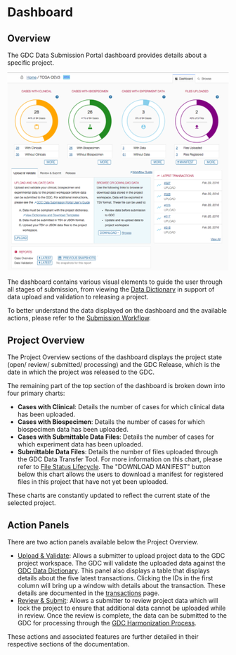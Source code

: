 # Dashboard

## Overview

The GDC Data Submission Portal dashboard provides details about a specific project.

[![GDC Submission Dashboard Page](images/GDC_Submission_Dashboard.png)](images/GDC_Submission_Dashboard.png "Click to see the full image.")

The dashboard contains various visual elements to guide the user through all stages of submission, from viewing the [Data Dictionary](https://gdc-docs.nci.nih.gov/Data_Dictionary/) in support of data upload and validation to releasing a project.

To better understand the data displayed on the dashboard and the available actions, please refer to the [Submission Workflow](Submission_Workflow.md).

## Project Overview
The Project Overview sections of the dashboard displays the project state (open/ review/ submitted/ processing) and the GDC Release, which is the date in which the project was released to the GDC.

The remaining part of the top section of the dashboard is broken down into four primary charts:

* __Cases with Clinical__: Details the number of cases for which clinical data has been uploaded.
* __Cases with Biospecimen__: Details the number of cases for which biospecimen data has been uploaded.
* __Cases with Submittable Data Files__: Details the number of cases for which experiment data has been uploaded.
* __Submittable Data Files__: Details the number of files uploaded through the GDC Data Transfer Tool. For more information on this chart, please refer to [File Status Lifecycle](Submission_Workflow.md#file-status-life-cycle).
The "DOWNLOAD MANIFEST" button below this chart allows the users to download a manifest for registered files in this project that have not yet been uploaded.

These charts are constantly updated to reflect the current state of the selected project.

## Action Panels

There are two action panels available below the Project Overview.

* [Upload & Validate](Upload_Data.md): Allows a submitter to upload project data to the GDC project workspace. The GDC will validate the uploaded data against the [GDC Data Dictionary](https://gdc-docs.nci.nih.gov/Data_Dictionary/). This panel also displays a table that displays details about the five latest transactions. Clicking the IDs in the first column will bring up a window with details about the transaction. These details are documented in the [transactions](Transactions.md) page.  
* [Review & Submit](Submit_Release.md#review-and-submit): Allows a submitter to review project data which will lock the project to ensure that additional data cannot be uploaded while in review. Once the review is complete, the data can be submitted to the GDC for processing through the [GDC Harmonization Process](https://gdc.nci.nih.gov/submit-data/gdc-data-harmonization).

These actions and associated features are further detailed in their respective sections of the documentation.
